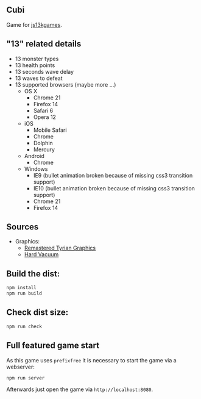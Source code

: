 ## Cubi
Game for [js13kgames](http://js13kgames.com/).

## "13" related details
- 13 monster types
- 13 health points
- 13 seconds wave delay
- 13 waves to defeat
- 13 supported browsers (maybe more ...)
  - OS X
    - Chrome 21
    - Firefox 14
    - Safari 6
    - Opera 12
  - iOS
    - Mobile Safari
    - Chrome
    - Dolphin
    - Mercury
  - Android
    - Chrome
  - Windows
    - IE9 (bullet animation broken because of missing css3 transition support)
    - IE10 (bullet animation broken because of missing css3 transition support)
    - Chrome 21
    - Firefox 14

## Sources

- Graphics:
  - [Remastered Tyrian Graphics](http://www.lostgarden.com/2007/04/free-game-graphics-tyrian-ships-and.html)
  - [Hard Vacuum](http://www.lostgarden.com/2005/03/game-post-mortem-hard-vacuum.html)

## Build the dist:
```js
npm install
npm run build
```

## Check dist size:

```js
npm run check
```

## Full featured game start

As this game uses `prefixfree` it is necessary to start the game via a webserver:

```js
npm run server
```

Afterwards just open the game via `http://localhost:8080`.
